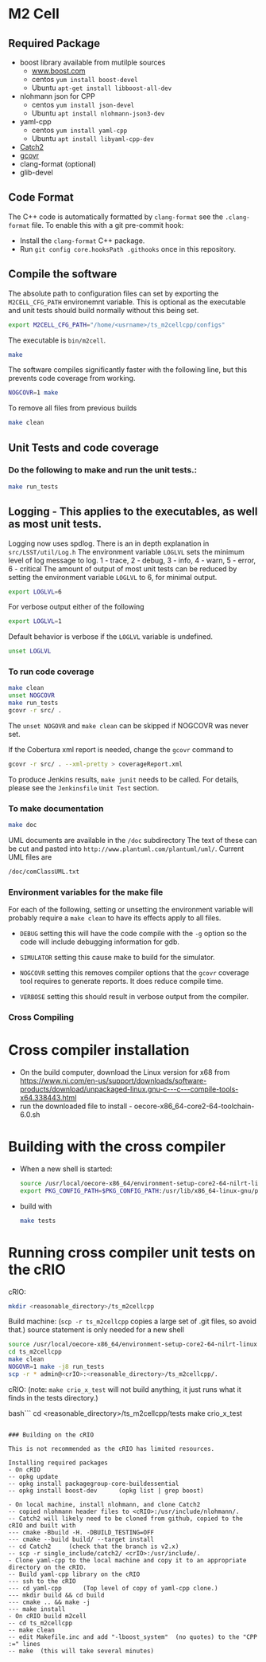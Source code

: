 # M2 Cell

## Required Package

- boost library available from mutilple sources
  - www.boost.com
  - centos  `yum install boost-devel`
  - Ubuntu  `apt-get install libboost-all-dev`
- nlohmann json for CPP
  - centos `yum install json-devel`
  - Ubuntu `apt install nlohmann-json3-dev`
- yaml-cpp
  - centos `yum install yaml-cpp`
  - Ubuntu `apt install libyaml-cpp-dev`
- [Catch2](https://https://github.com/catchorg/Catch2)
- [gcovr](https://github.com/gcovr)
- clang-format (optional)
- glib-devel

## Code Format

The C++ code is automatically formatted by `clang-format` see the `.clang-format` file.
To enable this with a git pre-commit hook:

- Install the `clang-format` C++ package.
- Run `git config core.hooksPath .githooks` once in this repository.

## Compile the software

The absolute path to configuration files can set by exporting
the `M2CELL_CFG_PATH` environemnt variable. This is optional
as the executable and unit tests should build normally without
this being set.

```bash
export M2CELL_CFG_PATH="/home/<usrname>/ts_m2cellcpp/configs"
```

The executable is `bin/m2cell`.

```bash
make
```

The software compiles significantly faster with the following line, but this
prevents code coverage from working.

```bash
NOGCOVR=1 make
```

To remove all files from previous builds

```bash
make clean
```


## Unit Tests and code coverage

### Do the following to make and run the unit tests.:

```bash
make run_tests
```

## Logging - This applies to the executables, as well as most unit tests.

Logging now uses spdlog. There is an in depth explanation in `src/LSST/util/Log.h`
The environment variable `LOGLVL` sets the minimum level of
log message to log.
   1 - trace, 2 - debug, 3 - info, 4 - warn, 5 - error, 6 - critical
The amount of output of most unit tests can be reduced by setting the
environment variable `LOGLVL` to 6, for minimal output.

```bash
export LOGLVL=6
```

For verbose output either of the following

```bash
export LOGLVL=1
```

Default behavior is verbose if the `LOGLVL` variable is undefined.

```bash
unset LOGLVL
```

### To run code coverage

```bash
make clean
unset NOGCOVR
make run_tests
gcovr -r src/ .
```

The `unset NOGOVR` and `make clean` can be skipped if NOGCOVR was never set.

If the Cobertura xml report is needed, change the `gcovr` command to

```bash
gcovr -r src/ . --xml-pretty > coverageReport.xml
```

To produce Jenkins results, `make junit` needs to be called.  For details, please see the `Jenkinsfile` `Unit Test` section.

### To make documentation

```bash
make doc
```

UML documents are available in the `/doc` subdirectory The text of these can be cut
and pasted into `http://www.plantuml.com/plantuml/uml/`.
Current UML files are
```bash
/doc/comClassUML.txt
```

### Environment variables for the make file

For each of the following, setting or unsetting the environment
variable will probably require a `make clean` to have its effects
apply to all files.

- `DEBUG` setting this will have the code compile with the `-g` option so the code will include debugging information for gdb.

- `SIMULATOR` setting this cause make to build for the simulator.

- `NOGCOVR` setting this removes compiler options that the `gcovr` coverage tool requires to generate reports. It does reduce compile time.

- `VERBOSE` setting this should result in verbose output from the compiler.

### Cross Compiling

# Cross compiler installation

- On the build computer, download the Linux version for x68 from https://www.ni.com/en-us/support/downloads/software-products/download/unpackaged-linux.gnu-c---c---compile-tools-x64.338443.html
- run the downloaded file to install - oecore-x86_64-core2-64-toolchain-6.0.sh

# Building with the cross compiler

- When a new shell is started:

  ```bash
  source /usr/local/oecore-x86_64/environment-setup-core2-64-nilrt-linux
  export PKG_CONFIG_PATH=$PKG_CONFIG_PATH:/usr/lib/x86_64-linux-gnu/pkgconfig/
  ```

- build with

  ```bash
  make tests
  ```

# Running cross compiler unit tests on the cRIO

cRIO:

```bash
mkdir <reasonable_directory>/ts_m2cellcpp
```

Build machine: (`scp -r ts_m2cellcpp` copies a large set of .git files, so avoid that.)
source statement is only needed for a new shell

```bash
source /usr/local/oecore-x86_64/environment-setup-core2-64-nilrt-linux
cd ts_m2cellcpp
make clean
NOGOVR=1 make -j8 run_tests
scp -r * admin@<crIO>:<reasonable_directory>/ts_m2cellcpp/.
```

cRIO: (note: `make crio_x_test` will not build anything, it just runs what it finds in the tests directory.)

bash```
cd <reasonable_directory>/ts_m2cellcpp/tests
make crio_x_test
```

### Building on the cRIO

This is not recommended as the cRIO has limited resources.

Installing required packages
- On cRIO
-- opkg update
-- opkg install packagegroup-core-buildessential
-- opkg install boost-dev      (opkg list | grep boost)

- On local machine, install nlohmann, and clone Catch2
-- copied nlohmann header files to <cRIO>:/usr/include/nlohmann/.
-- Catch2 will likely need to be cloned from github, copied to the cRIO and built with
--- cmake -Bbuild -H. -DBUILD_TESTING=OFF
--- cmake --build build/ --target install
-- cd Catch2     (check that the branch is v2.x)
-- scp -r single_include/catch2/ <crIO>:/usr/include/.
- Clone yaml-cpp to the local machine and copy it to an appropriate directory on the cRIO.
-- Build yaml-cpp library on the cRIO
--- ssh to the cRIO
--- cd yaml-cpp      (Top level of copy of yaml-cpp clone.)
--- mkdir build && cd build
--- cmake .. && make -j
--- make install
- On cRIO build m2cell
-- cd ts_m2cellcpp
-- make clean
-- edit Makefile.inc and add "-lboost_system"  (no quotes) to the "CPP :=" lines
-- make  (this will take several minutes)
